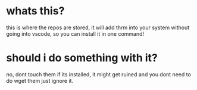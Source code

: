 # whats this?

this is where the repos are stored, it will add thrm into your system without going into vscode, so you can install it in one command!

# should i do something with it?

no, dont touch them if its installed, it might get ruined and you dont need to do wget them just ignore it.
